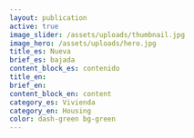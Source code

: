 ```yaml
---
layout: publication
active: true
image_slider: /assets/uploads/thumbnail.jpg
image_hero: /assets/uploads/hero.jpg
title_es: Nueva
brief_es: bajada
content_block_es: contenido
title_en:
brief_en: 
content_block_en: content
category_es: Vivienda
category_en: Housing
color: dash-green bg-green
---
```


